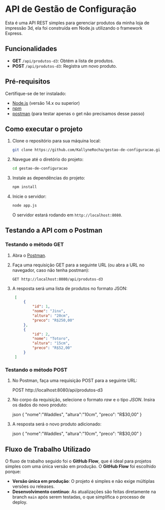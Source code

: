 # API de Gestão de Configuração

Esta é uma API REST simples para gerenciar produtos da minha loja de impressão 3d, ela foi construída em Node.js utilizando o framework Express.

## Funcionalidades

- **GET** `/api/produtos-d3`: Obtém a lista de produtos.
- **POST** `/api/produtos-d3`: Registra um novo produto.

## Pré-requisitos

Certifique-se de ter instalado:

- [Node.js](https://nodejs.org/) (versão 14.x ou superior)
- [npm](https://www.npmjs.com/)
- [postman](https://www.postman.com/) (para testar apenas o get não precisamos desse passo)
 
## Como executar o projeto

1. Clone o repositório para sua máquina local:

   ```bash
   git clone https://github.com/KallyneRocha/gestao-de-configuracao.git
   ```

2. Navegue até o diretório do projeto:

   ```bash
   cd gestao-de-configuracao
   ```

3. Instale as dependências do projeto:

   ```bash
   npm install
   ```

4. Inicie o servidor:

   ```bash
   node app.js
   ```

   O servidor estará rodando em `http://localhost:8080`.

## Testando a API com o Postman

### Testando o método GET

1. Abra o [Postman](https://www.postman.com/downloads/).
2. Faça uma requisição GET para a seguinte URL (ou abra a URL no navegador, caso não tenha postman):

   ```
   GET http://localhost:8080/api/produtos-d3
   ```

3. A resposta será uma lista de produtos no formato JSON:

   ```json
    [
        {
            "id": 1,
            "nome": "Jinx",
            "altura": "20cm",
            "preco": "R$250,00"
        },
        {
            "id": 2,
            "nome": "Totoro",
            "altura": "15cm",
            "preco": "R$52,00"
        }
    ]
   ```
### Testando o método POST

1. No Postman, faça uma requisição POST para a seguinte URL:

   
   POST http://localhost:8080/api/produtos-d3
   

2. No corpo da requisição, selecione o formato *raw* e o tipo *JSON*. Insira os dados do novo produto:

   json
   {
     "nome":"Waddles",
     "altura":"10cm",
     "preco": "R$30,00"
   }
   

3. A resposta será o novo produto adicionado:

   json
   {
     "nome":"Waddles",
     "altura":"10cm",
     "preco": "R$30,00"
   }

## Fluxo de Trabalho Utilizado

O fluxo de trabalho seguido foi o **GitHub Flow**, que é ideal para projetos simples com uma única versão em produção. O **GitHub Flow** foi escolhido porque:

- **Versão única em produção**: O projeto é simples e não exige múltiplas versões ou releases.
- **Desenvolvimento contínuo**: As atualizações são feitas diretamente na branch `main` após serem testadas, o que simplifica o processo de deploy.